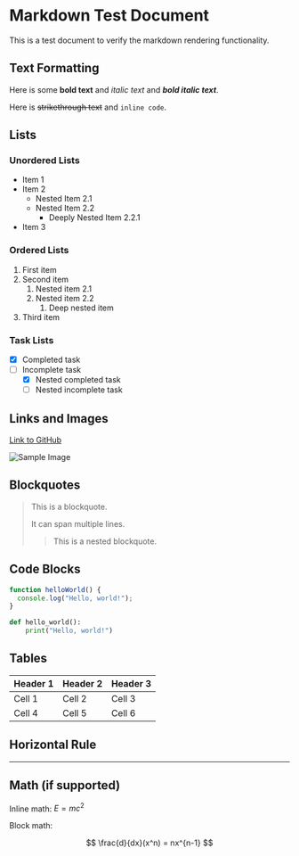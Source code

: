 # Markdown Test Document

This is a test document to verify the markdown rendering functionality.

## Text Formatting

Here is some **bold text** and *italic text* and ***bold italic text***.

Here is ~~strikethrough text~~ and `inline code`.

## Lists

### Unordered Lists

- Item 1
- Item 2
  - Nested Item 2.1
  - Nested Item 2.2
    - Deeply Nested Item 2.2.1
- Item 3

### Ordered Lists

1. First item
2. Second item
   1. Nested item 2.1
   2. Nested item 2.2
      1. Deep nested item
3. Third item

### Task Lists

- [x] Completed task
- [ ] Incomplete task
  - [x] Nested completed task
  - [ ] Nested incomplete task

## Links and Images

[Link to GitHub](https://github.com)

![Sample Image](https://via.placeholder.com/150)

## Blockquotes

> This is a blockquote.
> 
> It can span multiple lines.
>
> > This is a nested blockquote.

## Code Blocks

```javascript
function helloWorld() {
  console.log("Hello, world!");
}
```

```python
def hello_world():
    print("Hello, world!")
```

## Tables

| Header 1 | Header 2 | Header 3 |
|----------|----------|----------|
| Cell 1   | Cell 2   | Cell 3   |
| Cell 4   | Cell 5   | Cell 6   |

## Horizontal Rule

---

## Math (if supported)

Inline math: $E = mc^2$

Block math:

$$
\frac{d}{dx}(x^n) = nx^{n-1}
$$ 